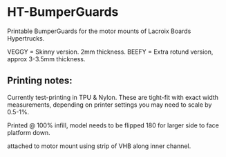 # HT-BumperGuards
Printable BumperGuards for the motor mounts of Lacroix Boards Hypertrucks.

VEGGY = Skinny version. 2mm thickness. 
BEEFY = Extra rotund version, approx 3-3.5mm thickness. 

## Printing notes:
Currently test-printing in TPU & Nylon. These are tight-fit with exact width measurements, depending on printer settings you may need to scale by 0.5-1%. 

Printed @ 100% infill, model needs to be flipped 180 for larger side to face platform down. 

attached to motor mount using strip of VHB along inner channel. 
